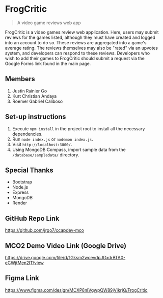 # FrogCritic

> A video game reviews web app

FrogCritic is a video games review web application. Here, users may submit reviews for the games listed, although they must have created and logged into an account to do so. These reviews are aggregated into a game's average rating. The reviews themselves may also be "rated" via an upvotes system, and developers can respond to these reviews. Developers who wish to add their games to FrogCritic should submit a request via the Google Forms link found in the main page.

## Members

1. Justin Rainier Go
2. Kurt Christian Andaya
3. Roemer Gabriel Caliboso

## Set-up instructions

1. Execute `npm install` in the project root to install all the necessary dependencies.
2. Run `node index.js` or `nodemon index.js`.
3. Visit `http://localhost:3000/`.
4. Using MongoDB Compass, import sample data from the `/database/sampledata/` directory.

## Special Thanks

* Bootstrap
* Node.js
* Express
* MongoDB
* Render

## GitHub Repo Link

<https://github.com/jrgo7/ccapdev-mco>

## MCO2 Demo Video Link (Google Drive)

<https://drive.google.com/file/d/1Gksm2wcevdpJGxdrBTA0-eCWjtMen2IT/view>

## Figma Link

<https://www.figma.com/design/MCXP8nIVgwpQW89jVikrjQ/FrogCritic>
